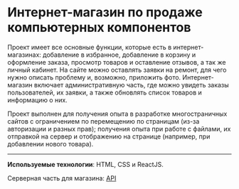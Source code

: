 # Интернет-магазин по продаже компьютерных компонентов

Проект имеет все основные функции, которые есть в интернет-магазинах: добавление в избранное, добавление в корзину и оформление заказа, просмотр товаров и оставление отзывов, а так же личный кабинет. На сайте можно оставлять заявки на ремонт, для чего нужно описать проблему и, возможно, приложить фото.
Интернет-магазин включает административную часть, где можно увидеть заказы пользователей, их заявки, а также обновлять список товаров и информацию о них.

Проект выполнен для получения опыта в разработке многостраничных сайтов c ограничением по перемещению по страницам (из-за авторизации и разных прав);  получения опыта при работе с файлами, их отправкой на сервер и отображению на странице (например, при добавлении нового товара).

---

**Используемые технологии**: HTML, CSS и ReactJS.

Серверная часть для магазина: [API](https://github.com/arBuze/diplom-backend)
